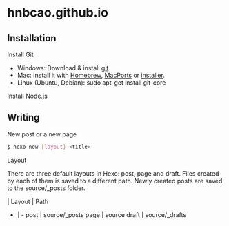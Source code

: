 # hnbcao.github.io

## Installation

Install Git

- Windows: Download & install [git](https://git-scm.com/download/win).
- Mac: Install it with [Homebrew](https://brew.sh/), [MacPorts](https://www.macports.org/) or [installer](https://git-scm.com/download/mac).
- Linux (Ubuntu, Debian): sudo apt-get install git-core

Install Node.js



## Writing

New post or a new page
```sh
$ hexo new [layout] <title>
```

Layout

There are three default layouts in Hexo: post, page and draft. Files created by each of them is saved to a different path. Newly created posts are saved to the source/_posts folder.

 | Layout | Path 
 - | - 
post | source/_posts
page |	source
draft | source/_drafts
